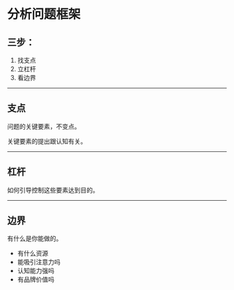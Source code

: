 # 分析问题框架

## 三步：

1. 找支点
2. 立杠杆
3. 看边界

---

## 支点

问题的关键要素，不变点。

关键要素的提出跟认知有关。

---

## 杠杆

如何引导控制这些要素达到目的。

---

##  边界

有什么是你能做的。

- 有什么资源
- 能吸引注意力吗
- 认知能力强吗
- 有品牌价值吗